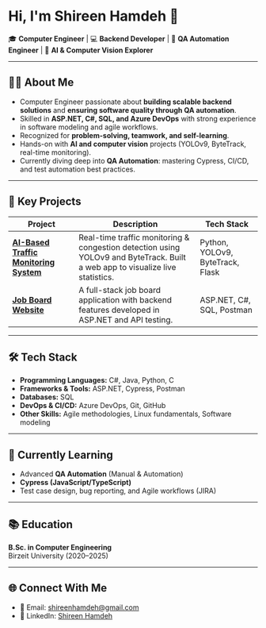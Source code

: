 # Hi, I'm Shireen Hamdeh 👋  

🎓 **Computer Engineer** | 💻 **Backend Developer** | 🧪 **QA Automation Engineer** | 🤖 **AI & Computer Vision Explorer**  

---

## 👩‍💻 About Me  
- Computer Engineer passionate about **building scalable backend solutions** and **ensuring software quality through QA automation**.  
- Skilled in **ASP.NET, C#, SQL, and Azure DevOps** with strong experience in software modeling and agile workflows.  
- Recognized for **problem-solving, teamwork, and self-learning**.  
- Hands-on with **AI and computer vision** projects (YOLOv9, ByteTrack, real-time monitoring).  
- Currently diving deep into **QA Automation**: mastering Cypress, CI/CD, and test automation best practices.  


---

## 🚀 Key Projects  

| Project                                                                                                                                                      | Description                                                                                                                   | Tech Stack                       |
| ------------------------------------------------------------------------------------------------------------------------------------------------------------ | ----------------------------------------------------------------------------------------------------------------------------- | -------------------------------- |
| [ **AI-Based Traffic Monitoring System** ](https://github.com/ShireenHamdeh/AI-Based-Traffic-Monitoring-and-Congestion-Detection-System-Using-Video-Cameras) | Real-time traffic monitoring & congestion detection using YOLOv9 and ByteTrack. Built a web app to visualize live statistics. | Python, YOLOv9, ByteTrack, Flask |
| [ **Job Board Website**](https://github.com/ShireenHamdeh/Job-Board)                                                                                         | A full-stack job board application with backend features developed in ASP.NET and API testing.                                | ASP.NET, C#, SQL, Postman        |

---

## 🛠️ Tech Stack  

- **Programming Languages:** C#, Java, Python, C  
- **Frameworks & Tools:** ASP.NET, Cypress, Postman  
- **Databases:** SQL  
- **DevOps & CI/CD:** Azure DevOps, Git, GitHub  
- **Other Skills:** Agile methodologies, Linux fundamentals, Software modeling  

---

## 📌 Currently Learning  
- Advanced **QA Automation** (Manual & Automation)  
- **Cypress (JavaScript/TypeScript)**
- Test case design, bug reporting, and Agile workflows (JIRA)    

---

## 📚 Education  
**B.Sc. in Computer Engineering**  
Birzeit University (2020–2025) 

---

## 🌐 Connect With Me  
- 📧 Email: [shireenhamdeh@gmail.com](mailto:shireenhamdeh@gmail.com)  
- 💼 LinkedIn: [Shireen Hamdeh](https://www.linkedin.com/in/shireen-hamdeh/)  
